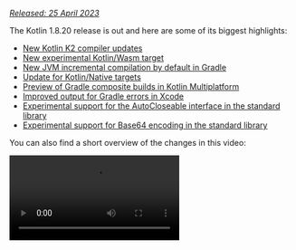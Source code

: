 [//]: # (title: What's new in Kotlin 1.8.20)

_[Released: 25 April 2023](releases.md#release-details)_

The Kotlin 1.8.20 release is out and here are some of its biggest highlights:

* [New Kotlin K2 compiler updates](#new-kotlin-k2-compiler-updates)
* [New experimental Kotlin/Wasm target](#new-kotlin-wasm-target)
* [New JVM incremental compilation by default in Gradle](#new-jvm-incremental-compilation-by-default-in-gradle)
* [Update for Kotlin/Native targets](#update-for-kotlin-native-targets)
* [Preview of Gradle composite builds in Kotlin Multiplatform](#preview-of-gradle-composite-builds-support-in-kotlin-multiplatform)
* [Improved output for Gradle errors in Xcode](#improved-output-for-gradle-errors-in-xcode)
* [Experimental support for the AutoCloseable interface in the standard library](#support-for-the-autocloseable-interface)
* [Experimental support for Base64 encoding in the standard library](#support-for-base64-encoding)

You can also find a short overview of the changes in this video:

<video src="https://www.youtube.com/v/R1JpkpPzyBU" title="What's new in Kotlin 1.8.20"/>

## IDE support

The Kotlin plugins that support 1.8.20 are available for:

| IDE            | Supported versions            |
|----------------|-------------------------------|
| IntelliJ IDEA  | 2022.2.x, 2022.3.x,  2023.1.x |
| Android Studio | Flamingo (222)                |

> To download Kotlin artifacts and dependencies properly, [configure Gradle settings](#configure-gradle-settings)
> to use the Maven Central repository.
>
{style="warning"}

## New Kotlin K2 compiler updates

The Kotlin team continues to stabilize the K2 compiler. As mentioned in
the [Kotlin 1.7.0 announcement](whatsnew17.md#new-kotlin-k2-compiler-for-the-jvm-in-alpha), it's still in **Alpha**.
This release introduces further improvements on the road to [K2 Beta](https://youtrack.jetbrains.com/issue/KT-52604).

Starting with this 1.8.20 release, the Kotlin K2 compiler:

* Has a preview version of the serialization plugin.
* Provides Alpha support for the [JS IR compiler](js-ir-compiler.md).
* Introduces the future release of
  the [new language version, Kotlin 2.0](https://blog.jetbrains.com/kotlin/2023/02/k2-kotlin-2-0/).

Learn more about the new compiler and its benefits in the following videos:

* [What Everyone Must Know About The NEW Kotlin K2 Compiler](https://www.youtube.com/watch?v=iTdJJq_LyoY)
* [The New Kotlin K2 Compiler: Expert Review](https://www.youtube.com/watch?v=db19VFLZqJM)

### How to enable the Kotlin K2 compiler

To enable and test the Kotlin K2 compiler, use the new language version with the following compiler option:

```bash
-language-version 2.0
```

You can specify it in your `build.gradle(.kts)` file:

```kotlin
kotlin {
   sourceSets.all {
       languageSettings {
           languageVersion = "2.0"
       }
   }
}
```

The previous `-Xuse-k2` compiler option has been deprecated.

> The Alpha version of the new K2 compiler only works with JVM and JS IR projects.
> It doesn't support Kotlin/Native or any of the multiplatform projects yet.
>
{style="warning"}

### Leave your feedback on the new K2 compiler

We would appreciate any feedback you may have!

* Provide your feedback directly to K2 developers on Kotlin
  Slack – [get an invite](https://surveys.jetbrains.com/s3/kotlin-slack-sign-up?_gl=1*ju6cbn*_ga*MTA3MTk5NDkzMC4xNjQ2MDY3MDU4*_ga_9J976DJZ68*MTY1ODMzNzA3OS4xMDAuMS4xNjU4MzQwODEwLjYw)
  and join the [#k2-early-adopters](https://kotlinlang.slack.com/archives/C03PK0PE257) channel.
* Report any problems you faced with the new K2 compiler
  on [our issue tracker](https://kotl.in/issue).
* [Enable the **Send usage statistics** option](https://www.jetbrains.com/help/idea/settings-usage-statistics.html) to
  allow JetBrains to collect anonymous data about K2 usage.

## Language

As Kotlin continues to evolve, we're introducing preview versions for new language features in 1.8.20:

* [A modern and performant replacement of the Enum class values function](#a-modern-and-performant-replacement-of-the-enum-class-values-function)
* [Data objects for symmetry with data classes](#preview-of-data-objects-for-symmetry-with-data-classes)
* [Lifting restrictions on secondary constructors with bodies in inline classes](#preview-of-lifting-restriction-on-secondary-constructors-with-bodies-in-inline-classes)

### A modern and performant replacement of the Enum class values function

> This feature is [Experimental](components-stability.md#stability-levels-explained).
> It may be dropped or changed at any time. Opt-in is required (see details below). Use it only for evaluation purposes.
> We would appreciate your feedback on it in [YouTrack](https://kotl.in/issue).
>
{style="warning"}

Enum classes have a synthetic `values()` function, which returns an array of defined enum constants. However, using an
array can lead to [hidden performance issues](https://github.com/Kotlin/KEEP/blob/master/proposals/enum-entries.md#examples-of-performance-issues)
in Kotlin and Java. In addition, most of the APIs use collections, which require eventual conversion. To fix these
problems, we've introduced the `entries` property for Enum classes, which should be used instead of the `values()`
function. When called, the `entries` property returns a pre-allocated immutable list of defined enum constants.

> The `values()` function is still supported, but we recommend that you use the `entries` property
> instead.
>
{style="tip"}

```kotlin
enum class Color(val colorName: String, val rgb: String) {
    RED("Red", "#FF0000"),
    ORANGE("Orange", "#FF7F00"),
    YELLOW("Yellow", "#FFFF00")
}

@OptIn(ExperimentalStdlibApi::class)
fun findByRgb(rgb: String): Color? = Color.entries.find { it.rgb == rgb }
```
{validate="false"}

#### How to enable the entries property

To try this feature out, opt in with `@OptIn(ExperimentalStdlibApi)` and enable the `-language-version 1.9` compiler
option. In a Gradle project, you can do so by adding the following to your `build.gradle(.kts)` file:

<tabs group="build-script">
<tab title="Kotlin" group-key="kotlin">

```kotlin
tasks
    .withType<org.jetbrains.kotlin.gradle.tasks.KotlinCompilationTask<*>>()
    .configureEach {
        compilerOptions
            .languageVersion
            .set(
                org.jetbrains.kotlin.gradle.dsl.KotlinVersion.KOTLIN_1_9
            )
    }
```

</tab>
<tab title="Groovy" group-key="groovy">

```groovy
tasks
    .withType(org.jetbrains.kotlin.gradle.tasks.KotlinCompilationTask.class)
    .configureEach {
        compilerOptions.languageVersion =
            org.jetbrains.kotlin.gradle.dsl.KotlinVersion.KOTLIN_1_9
    }
```

</tab>
</tabs>

> Starting with IntelliJ IDEA 2023.1, if you have opted in to this feature, the appropriate IDE
> inspection will notify you about converting from `values()` to `entries` and offer a quick-fix.
>
{style="tip"}

For more information on the proposal, see the [KEEP note](https://github.com/Kotlin/KEEP/blob/master/proposals/enum-entries.md).

### Preview of data objects for symmetry with data classes

Data objects allow you to declare objects with singleton semantics and a clean `toString()` representation. In this
snippet, you can see how adding the `data` keyword to an object declaration improves the readability of its `toString()`
output:

```kotlin
package org.example
object MyObject
data object MyDataObject

fun main() {
    println(MyObject) // org.example.MyObject@1f32e575
    println(MyDataObject) // MyDataObject
}
```

Especially for `sealed` hierarchies (like a `sealed class` or `sealed interface` hierarchy), `data objects` are an
excellent fit because they can be used conveniently alongside `data class` declarations. In this snippet,
declaring `EndOfFile` as a `data object` instead of a plain `object` means that it will get a pretty `toString` without
the need to override it manually. This maintains symmetry with the accompanying data class definitions.

```kotlin
sealed interface ReadResult
data class Number(val number: Int) : ReadResult
data class Text(val text: String) : ReadResult
data object EndOfFile : ReadResult

fun main() {
    println(Number(7)) // Number(number=7)
    println(EndOfFile) // EndOfFile
}
```

#### Semantics of data objects

Since their first preview version in [Kotlin 1.7.20](whatsnew1720.md#improved-string-representations-for-singletons-and-sealed-class-hierarchies-with-data-objects),
the semantics of data objects have been refined. The compiler now automatically generates a number of convenience
functions for them:

##### toString

The `toString()` function of a data object returns the simple name of the object:

```kotlin
data object MyDataObject {
    val x: Int = 3
}

fun main() {
    println(MyDataObject) // MyDataObject
}
```

##### equals and hashCode

The `equals()` function for a `data object` ensures that all objects that have the type of your `data object` are
considered equal. In most cases, you will only have a single instance of your data object at runtime (after all,
a `data object` declares a singleton). However, in the edge case where another object of the same type is generated at
runtime (for example, via platform reflection through `java.lang.reflect`, or by using a JVM serialization library that
uses this API under the hood), this ensures that the objects are treated as equal.

Make sure to only compare `data objects` structurally (using the `==` operator) and never by reference (the `===`
operator). This helps avoid pitfalls when more than one instance of a data object exists at runtime. The following
snippet illustrates this specific edge case:

```kotlin
import java.lang.reflect.Constructor

data object MySingleton

fun main() {
    val evilTwin = createInstanceViaReflection()

    println(MySingleton) // MySingleton
    println(evilTwin) // MySingleton

    // Even when a library forcefully creates a second instance of MySingleton, its `equals` method returns true:
    println(MySingleton == evilTwin) // true

    // Do not compare data objects via ===.
    println(MySingleton === evilTwin) // false
}

fun createInstanceViaReflection(): MySingleton {
    // Kotlin reflection does not permit the instantiation of data objects.
    // This creates a new MySingleton instance "by force" (i.e., Java platform reflection)
    // Don't do this yourself!
    return (MySingleton.javaClass.declaredConstructors[0].apply { isAccessible = true } as Constructor<MySingleton>).newInstance()
}
```

The behavior of the generated `hashCode()` function is consistent with that of the `equals()` function, so that all
runtime instances of a `data object` have the same hash code.

##### No copy and componentN functions for data objects

While `data object` and `data class` declarations are often used together and have some similarities, there are some
functions that are not generated for a `data object`:

Because a `data object` declaration is intended to be used as a singleton object, no `copy()` function is generated.
The singleton pattern restricts the instantiation of a class to a single instance, and allowing copies of the instance to be
created would violate that restriction.

Also, unlike a `data class`, a `data object` does not have any data properties. Since attempting to destructure such an
object would not make sense, no `componentN()` functions are generated.

We would appreciate your feedback on this feature in [YouTrack](https://youtrack.jetbrains.com/issue/KT-4107).

#### How to enable the data objects preview

To try this feature out, enable the `-language-version 1.9` compiler option. In a Gradle project, you can do so by
adding the following to your `build.gradle(.kts)` file:

<tabs group="build-script">
<tab title="Kotlin" group-key="kotlin">

```kotlin
tasks
    .withType<org.jetbrains.kotlin.gradle.tasks.KotlinCompilationTask<*>>()
    .configureEach {
        compilerOptions
            .languageVersion
            .set(
                org.jetbrains.kotlin.gradle.dsl.KotlinVersion.KOTLIN_1_9
            )
    }
```

</tab>
<tab title="Groovy" group-key="groovy">

```groovy
tasks
    .withType(org.jetbrains.kotlin.gradle.tasks.KotlinCompilationTask.class)
    .configureEach {
        compilerOptions.languageVersion =
            org.jetbrains.kotlin.gradle.dsl.KotlinVersion.KOTLIN_1_9
    }
```

</tab>
</tabs>

### Preview of lifting restriction on secondary constructors with bodies in inline classes

> This feature is [Experimental](components-stability.md#stability-levels-explained). It may be dropped or changed at any time.
> Opt-in is required (see details below). Use it only for evaluation purposes. We would appreciate your feedback on it in [YouTrack](https://kotl.in/issue).
>
{style="warning"}

Kotlin 1.8.20 lifts restrictions on the use of secondary constructors with bodies
in [inline classes](inline-classes.md).

Inline classes used to allow only a public primary constructor without `init` blocks or secondary constructors to have
clear initialization semantics. As a result, it was impossible to encapsulate underlying values or create an inline
class that would represent some constrained values.

These issues were fixed when Kotlin 1.4.30 lifted restrictions on `init` blocks. Now we're taking it a step further and
allowing secondary constructors with bodies in preview mode:

```kotlin
@JvmInline
value class Person(private val fullName: String) {
    // Allowed since Kotlin 1.4.30:
    init { 
        check(fullName.isNotBlank()) {
            "Full name shouldn't be empty"
        }
    }

    // Preview available since Kotlin 1.8.20:
    constructor(name: String, lastName: String) : this("$name $lastName") {
        check(lastName.isNotBlank()) {
            "Last name shouldn't be empty"
        }
    }
}
```

#### How to enable secondary constructors with bodies

To try this feature out, enable the `-language-version 1.9` compiler option. In a Gradle project, you can do so by
adding the following to your `build.gradle(.kts)`:

<tabs group="build-script">
<tab title="Kotlin" group-key="kotlin">

```kotlin
tasks
    .withType<org.jetbrains.kotlin.gradle.tasks.KotlinCompilationTask<*>>()
    .configureEach {
        compilerOptions
            .languageVersion
            .set(
                org.jetbrains.kotlin.gradle.dsl.KotlinVersion.KOTLIN_1_9
            )
    }
```

</tab>
<tab title="Groovy" group-key="groovy">

```groovy
tasks
    .withType(org.jetbrains.kotlin.gradle.tasks.KotlinCompilationTask.class)
    .configureEach {
        compilerOptions.languageVersion =
            org.jetbrains.kotlin.gradle.dsl.KotlinVersion.KOTLIN_1_9
    }
```

</tab>
</tabs>


We encourage you to try this feature out and submit all reports in [YouTrack](https://kotl.in/issue) to help us make it
the default in Kotlin 1.9.0.

Learn more about the development of Kotlin inline classes in [this KEEP](https://github.com/Kotlin/KEEP/blob/master/proposals/inline-classes.md).

## New Kotlin/Wasm target

Kotlin/Wasm (Kotlin WebAssembly) goes [Experimental](components-stability.md#stability-levels-explained) in this
release. The Kotlin team finds [WebAssembly](https://webassembly.org/) to be a promising technology and wants to find
better ways for you to use it and get all of the benefits of Kotlin.

WebAssembly binary format is independent of the platform because it runs using its own virtual machine. Almost all modern
browsers already support WebAssembly 1.0. To set up the environment to run WebAssembly, you only need to enable an
experimental garbage collection mode that Kotlin/Wasm targets. You can find detailed instructions
here: [How to enable Kotlin/Wasm](#how-to-enable-kotlin-wasm).

We want to highlight the following advantages of the new Kotlin/Wasm target:

* Faster compilation speed compared to the `wasm32` Kotlin/Native target, since Kotlin/Wasm doesn't have to use LLVM.
* Easier interoperability with JS and integration with browsers compared to the `wasm32` target, thanks to the [Wasm garbage collection](https://github.com/WebAssembly/gc).
* Potentially faster application startup compared to Kotlin/JS and JavaScript because Wasm has a compact and
  easy-to-parse bytecode.
* Improved application runtime performance compared to Kotlin/JS and JavaScript because Wasm is a statically typed language.

Starting with the 1.8.20 release, you can use Kotlin/Wasm in your experimental projects.
We provide the Kotlin standard library (`stdlib`) and test library (`kotlin.test`) for Kotlin/Wasm out of the box.
IDE support will be added in future releases.

[Learn more about Kotlin/Wasm in this YouTube video](https://www.youtube.com/watch?v=-pqz9sKXatw).

### How to enable Kotlin/Wasm

To enable and test Kotlin/Wasm, update your `build.gradle.kts` file:

```kotlin
plugins {
    kotlin("multiplatform") version "1.8.20"
}

kotlin {
    wasm {
        binaries.executable()
        browser {
        }
    }
    sourceSets {
        val commonMain by getting
        val commonTest by getting {
            dependencies {
                implementation(kotlin("test"))
            }
        }
        val wasmMain by getting
        val wasmTest by getting
    }
}
```

> Check out the [GitHub repository with Kotlin/Wasm examples](https://github.com/Kotlin/kotlin-wasm-examples).
>
{style="tip"}

To run a Kotlin/Wasm project, you need to update the settings of the target environment:

<tabs>
<tab title="Chrome">

* For version 109:

  Run the application with the `--js-flags=--experimental-wasm-gc` command line argument.

* For version 110 or later:

    1. Go to `chrome://flags/#enable-webassembly-garbage-collection` in your browser.
    2. Enable **WebAssembly Garbage Collection**.
    3. Relaunch your browser.

</tab>
<tab title="Firefox">

For version 109 or later:

1. Go to `about:config` in your browser.
2. Enable `javascript.options.wasm_function_references` and `javascript.options.wasm_gc` options.
3. Relaunch your browser.

</tab>
<tab title="Edge">

For version 109 or later:

Run the application with the `--js-flags=--experimental-wasm-gc` command line argument.

</tab>
</tabs>

### Leave your feedback on Kotlin/Wasm

We would appreciate any feedback you may have!

* Provide your feedback directly to developers in Kotlin Slack – [get an invite](https://surveys.jetbrains.com/s3/kotlin-slack-sign-up?_gl=1*ju6cbn*_ga*MTA3MTk5NDkzMC4xNjQ2MDY3MDU4*_ga_9J976DJZ68*MTY1ODMzNzA3OS4xMDAuMS4xNjU4MzQwODEwLjYw)
  and join the [#webassembly](https://kotlinlang.slack.com/archives/CDFP59223) channel.
* Report any problems you faced with Kotlin/Wasm on [this YouTrack issue](https://youtrack.jetbrains.com/issue/KT-56492).

## Kotlin/JVM

Kotlin 1.8.20 introduces a [preview of Java synthetic property references](#preview-of-java-synthetic-property-references)
and [support for the JVM IR backend in the kapt stub generating task by default](#support-for-the-jvm-ir-backend-in-kapt-stub-generating-task-by-default).

### Preview of Java synthetic property references

> This feature is [Experimental](components-stability.md#stability-levels-explained).
> It may be dropped or changed at any time. Use it only for evaluation purposes.
> We would appreciate your feedback on it in [YouTrack](https://kotl.in/issue).
>
{style="warning"}

Kotlin 1.8.20 introduces the ability to create references to Java synthetic properties, for example, for such Java code:

```java
public class Person {
    private String name;
    private int age;

    public Person(String name, int age) {
        this.name = name;
        this.age = age;
    }

    public String getName() {
        return name;
    }

    public int getAge() {
        return age;
    }
}
```

Kotlin has always allowed you to write `person.age`, where `age` is a synthetic property.
Now, you can also create references to `Person::age` and `person::age`. All the same works for `name`, as well.

```kotlin
val persons = listOf(Person("Jack", 11), Person("Sofie", 12), Person("Peter", 11))
    persons
        // Call a reference to Java synthetic property:
        .sortedBy(Person::age)
        // Call Java getter via the Kotlin property syntax:
        .forEach { person -> println(person.name) }
```
{validate="false"}

#### How to enable Java synthetic property references

To try this feature out, enable the `-language-version 1.9` compiler option.
In a Gradle project, you can do so by adding the following to your `build.gradle(.kts)`:

<tabs group="build-script">
<tab title="Kotlin" group-key="kotlin">

```kotlin
tasks
    .withType<org.jetbrains.kotlin.gradle.tasks.KotlinCompilationTask<*>>()
    .configureEach {
        compilerOptions
            .languageVersion
            .set(
                org.jetbrains.kotlin.gradle.dsl.KotlinVersion.KOTLIN_1_9
            )
    }
```

</tab>
<tab title="Groovy" group-key="groovy">

```groovy
tasks
    .withType(org.jetbrains.kotlin.gradle.tasks.KotlinCompilationTask.class)
    .configureEach {
        compilerOptions.languageVersion =
            org.jetbrains.kotlin.gradle.dsl.KotlinVersion.KOTLIN_1_9
    }
```

</tab>
</tabs>

### Support for the JVM IR backend in kapt stub generating task by default

In Kotlin 1.7.20, we introduced [support for the JVM IR backend in the kapt stub generating task](whatsnew1720.md#support-for-the-jvm-ir-backend-in-kapt-stub-generating-task). Starting with this release, this support works by default. You no longer need to specify `kapt.use.jvm.ir=true` in your `gradle.properties` to enable it.
We would appreciate your feedback on this feature in [YouTrack](https://youtrack.jetbrains.com/issue/KT-49682).

## Kotlin/Native

Kotlin 1.8.20 includes changes to supported Kotlin/Native targets, interoperability with Objective-C, and improvements to the CocoaPods Gradle plugin, among other updates:

* [Update for Kotlin/Native targets](#update-for-kotlin-native-targets)
* [Deprecation of the legacy memory manager](#deprecation-of-the-legacy-memory-manager)
* [Support for Objective-C headers with @import directives](#support-for-objective-c-headers-with-import-directives)
* [Support for link-only mode in the Cocoapods Gradle plugin](#support-for-the-link-only-mode-in-cocoapods-gradle-plugin)
* [Import Objective-C extensions as class members in UIKit](#import-objective-c-extensions-as-class-members-in-uikit)
* [Reimplementation of compiler cache management in the compiler](#reimplementation-of-compiler-cache-management-in-the-compiler)
* [Deprecation of `useLibraries()` in Cocoapods Gradle plugin](#deprecation-of-uselibraries-in-cocoapods-gradle-plugin)
  
### Update for Kotlin/Native targets
  
The Kotlin team decided to revisit the list of targets supported by Kotlin/Native, split them into tiers,
and deprecate some of them starting with Kotlin 1.8.20. See the [Kotlin/Native target support](native-target-support.md)
section for the full list of supported and deprecated targets.

The following targets have been deprecated with Kotlin 1.8.20 and will be removed in 1.9.20:

* `iosArm32`
* `watchosX86`
* `wasm32`
* `mingwX86`
* `linuxArm32Hfp`
* `linuxMips32`
* `linuxMipsel32`

As for the remaining targets, there are now three tiers of support depending on how well a target is supported and
tested in the Kotlin/Native compiler. A target can be moved to a different tier. For example, we'll do our best to
provide full support for `iosArm64` in the future, as it is important
for [Kotlin Multiplatform](https://www.jetbrains.com/help/kotlin-multiplatform-dev/get-started.html).

If you're a library author, these target tiers can help you decide which targets to test on CI tools and which ones to
skip. The Kotlin team will use the same approach when developing official Kotlin libraries,
like [kotlinx.coroutines](coroutines-guide.md).

Check out our [blog post](https://blog.jetbrains.com/kotlin/2023/02/update-regarding-kotlin-native-targets/) to learn
more about the reasons for these changes.

### Deprecation of the legacy memory manager

Starting with 1.8.20, the legacy memory manager is deprecated and will be removed in 1.9.20.
The [new memory manager](native-memory-manager.md) was enabled by default in 1.7.20 and has been receiving further
stability updates and performance improvements.

If you're still using the legacy memory manager, remove the `kotlin.native.binary.memoryModel=strict` option from
your `gradle.properties` and follow our [Migration guide](native-migration-guide.md) to make the necessary changes.

The new memory manager doesn't support the `wasm32` target. This target is also
deprecated [starting with this release](#update-for-kotlin-native-targets) and will be removed in 1.9.20.

### Support for Objective-C headers with @import directives

> This feature is [Experimental](components-stability.md#stability-levels-explained).
> It may be dropped or changed at any time. Opt-in is required (see details below). Use it only for evaluation purposes.
> We would appreciate your feedback on it in [YouTrack](https://kotl.in/issue).
>
{style="warning"}

Kotlin/Native can now import Objective-C headers with `@import` directives. This feature is useful for consuming Swift
libraries that have auto-generated Objective-C headers or classes of CocoaPods dependencies written in Swift.

Previously, the cinterop tool failed to analyze headers that depended on Objective-C modules via the `@import`
directive. The reason was that it lacked support for the `-fmodules` option.

Starting with Kotlin 1.8.20, you can use Objective-C headers with `@import`. To do so, pass the `-fmodules` option to
the compiler in the definition file as `compilerOpts`. If you use [CocoaPods integration](https://www.jetbrains.com/help/kotlin-multiplatform-dev/multiplatform-cocoapods-overview.html), specify
the cinterop option in the configuration block of the `pod()` function like this:

```kotlin
kotlin {
    ios()

    cocoapods {
        summary = "CocoaPods test library"
        homepage = "https://github.com/JetBrains/kotlin"

        ios.deploymentTarget = "13.5"

        pod("PodName") {
            extraOpts = listOf("-compiler-option", "-fmodules")
        }
    }
}
```

This was a [highly awaited feature](https://youtrack.jetbrains.com/issue/KT-39120), and we welcome your feedback about it in [YouTrack](https://kotl.in/issue) to help us make it the default in future releases.

### Support for the link-only mode in Cocoapods Gradle plugin

With Kotlin 1.8.20, you can use Pod dependencies with dynamic frameworks only for linking,
without generating cinterop bindings. This may come in handy when cinterop bindings are already generated.

Consider a project with 2 modules, a library and an app. The library depends on a Pod but doesn't produce a framework,
only a `.klib`. The app depends on the library and produces a dynamic framework.
In this case, you need to link this framework with the Pods that the library depends on,
but you don't need cinterop bindings because they are already generated for the library.

To enable the feature, use the `linkOnly` option or a builder property when adding a dependency on a Pod:

```kotlin
cocoapods {
    summary = "CocoaPods test library"
    homepage = "https://github.com/JetBrains/kotlin"

    pod("Alamofire", linkOnly = true) {
        version = "5.7.0"
    }
}
```

> If you use this option with static frameworks, it will remove the Pod dependency entirely because Pods are not used
> for static framework linking.
>
{style="note"}

### Import Objective-C extensions as class members in UIKit

Since Xcode 14.1, some methods from Objective-C classes have been moved to category members. That led to the generation
of a different Kotlin API, and these methods were imported as Kotlin extensions instead of methods.

You may have experienced issues resulting from this when overriding methods using UIKit. For example, it became
impossible to override `drawRect()` or `layoutSubviews()` methods when subclassing a UIVIew in Kotlin.

Since 1.8.20, category members that are declared in the same headers as NSView and UIView classes are imported as
members of these classes. This means that the methods subclassing from NSView and UIView can be easily overridden, like
any other method.

If everything goes well, we're planning to enable this behavior by default for all of the Objective-C classes.

### Reimplementation of compiler cache management in the compiler

To speed up the evolution of compiler caches, we've moved compiler cache management from the Kotlin Gradle plugin to the
Kotlin/Native compiler. This unblocks work on several important improvements, including those to do with compilation
times and compiler cache flexibility.

If you encounter some problem and need to return to the old behavior, use the `kotlin.native.cacheOrchestration=gradle`
Gradle property.

We would appreciate your feedback on this [in YouTrack](https://kotl.in/issue).

### Deprecation of useLibraries() in Cocoapods Gradle plugin

Kotlin 1.8.20 starts the deprecation cycle of the `useLibraries()` function used in
the [CocoaPods integration](https://www.jetbrains.com/help/kotlin-multiplatform-dev/multiplatform-cocoapods-overview.html) for static libraries.

We introduced the `useLibraries()` function to allow dependencies on Pods containing static libraries. With time, this
case has become very rare. Most of the Pods are distributed by sources, and Objective-C frameworks or XCFrameworks are a
common choice for binary distribution.

Since this function is unpopular and it creates issues that complicate the development of the Kotlin CocoaPods Gradle
plugin, we've decided to deprecate it.

For more information on frameworks and XCFrameworks, see [Build final native binaries](https://www.jetbrains.com/help/kotlin-multiplatform-dev/multiplatform-build-native-binaries.html).

## Kotlin Multiplatform

Kotlin 1.8.20 strives to improve the developer experience with the following updates to Kotlin Multiplatform:

* [New approach for setting up source set hierarchy](#new-approach-to-source-set-hierarchy)
* [Preview of Gradle composite builds support in Kotlin Multiplatform](#preview-of-gradle-composite-builds-support-in-kotlin-multiplatform)
* [Improved output for Gradle errors in Xcode](#improved-output-for-gradle-errors-in-xcode)

### New approach to source set hierarchy

> The new approach to source set hierarchy is [Experimental](components-stability.md#stability-levels-explained).
> It may be changed in future Kotlin releases without prior notice. Opt-in is required (see the details below).
> We would appreciate your feedback in [YouTrack](https://kotl.in/issue).
>
{style="warning"}

Kotlin 1.8.20 offers a new way of setting up source set hierarchy in your multiplatform projects − the default target
hierarchy. The new approach is intended to replace target shortcuts like `ios`, which have their [design flaws](#why-replace-shortcuts).

The idea behind the default target hierarchy is simple: You explicitly declare all the targets to which your project
compiles, and the Kotlin Gradle plugin automatically creates shared source sets based on the specified targets.

#### Set up your project

Consider this example of a simple multiplatform mobile app:

```kotlin
@OptIn(ExperimentalKotlinGradlePluginApi::class)
kotlin {
    // Enable the default target hierarchy:
    targetHierarchy.default()

    android()
    iosArm64()
    iosSimulatorArm64()
}
```

You can think of the default target hierarchy as a template for all possible targets and their shared source sets. When
you declare the final targets `android`, `iosArm64`, and `iosSimulatorArm64` in your code, the Kotlin Gradle plugin
finds suitable shared source sets from the template and creates them for you. The resulting hierarchy looks like this:

![An example of using the default target hierarchy](default-hierarchy-example.svg){thumbnail="true" width="350" thumbnail-same-file="true"}

Green source sets are actually created and present in the project, while gray ones from the default template are
ignored. As you can see, the Kotlin Gradle plugin hasn't created the `watchos` source set, for example, because there
are no watchOS targets in the project.

If you add a watchOS target, such as `watchosArm64`, the `watchos` source set is created, and the code from
the `apple`, `native`, and `common` source sets is compiled to `watchosArm64`, as well.

You can find the complete scheme for the default target hierarchy in the [documentation](https://www.jetbrains.com/help/kotlin-multiplatform-dev/multiplatform-hierarchy.html#default-hierarchy-template).

> In this example, the `apple` and `native` source sets compile only to the `iosArm64` and `iosSimulatorArm64` targets.
> Therefore, despite their names, they have access to the full iOS API.
> This might be counter-intuitive for source sets like `native`, as you may expect that only APIs available on all
> native targets are accessible in this source set. This behavior may change in the future.
>
{style="note"}

#### Why replace shortcuts {initial-collapse-state="collapsed" collapsible="true"}

Creating source sets hierarchies can be verbose, error-prone, and unfriendly for beginners. Our previous solution was to
introduce shortcuts like `ios` that create a part of the hierarchy for you. However, working with shortcuts proved they
have a big design flaw: they're difficult to change.

Take the `ios` shortcut, for example. It creates only the `iosArm64` and `iosX64` targets, which can be confusing and
may lead to issues when working on an M1-based host that requires the `iosSimulatorArm64` target as well. However,
adding the `iosSimulatorArm64` target can be a very disruptive change for user projects:

* All dependencies used in the `iosMain` source set have to support the `iosSimulatorArm64` target; otherwise, the
  dependency resolution fails.
* Some native APIs used in `iosMain` may disappear when adding a new target (though this is unlikely in the case
  of `iosSimulatorArm64`).
* In some cases, such as when writing a small pet project on your Intel-based MacBook, you might not even need this
  change.

It became clear that shortcuts didn't solve the problem of configuring hierarchies, which is why we stopped adding new
shortcuts at some point.

The default target hierarchy may look similar to shortcuts at first glance, but they have a crucial distinction: **users
have to explicitly specify the set of targets**. This set defines how your project is compiled and published and how it
participates in dependency resolution. Since this set is fixed, changes to the default configuration from the Kotlin
Gradle plugin should cause significantly less distress in the ecosystem, and it will be much easier to provide
tooling-assisted migration.

#### How to enable the default hierarchy

This new feature is [Experimental](components-stability.md#stability-levels-explained). For Kotlin Gradle build scripts,
you need to opt in with `@OptIn(ExperimentalKotlinGradlePluginApi::class)`.

For more information, see [Hierarchical project structure](https://www.jetbrains.com/help/kotlin-multiplatform-dev/multiplatform-hierarchy.html#default-hierarchy-template).

#### Leave feedback

This is a significant change to multiplatform projects. We would appreciate your [feedback](https://kotl.in/issue) to
help make it even better.

### Preview of Gradle composite builds support in Kotlin Multiplatform

> This feature has been supported in Gradle builds since Kotlin Gradle Plugin 1.8.20. For IDE support, use IntelliJ IDEA
> 2023.1 Beta 2 (231.8109.2) or later and the Kotlin Gradle plugin 1.8.20 with any Kotlin IDE plugin.
>
{style="note"}

Starting with 1.8.20, Kotlin Multiplatform supports [Gradle composite builds](https://docs.gradle.org/current/userguide/composite_builds.html).
Composite builds allow you to include builds of separate projects or parts of the same project into a single build.

Due to some technical challenges, using Gradle composite builds with Kotlin Multiplatform was only partially supported.
Kotlin 1.8.20 contains a preview of the improved support that should work with a larger variety of projects.
To try it out, add the following option to your `gradle.properties`:

```none
kotlin.mpp.import.enableKgpDependencyResolution=true
```

This option enables a preview of the new import mode. Besides the support for composite builds, it provides a smoother
import experience in multiplatform projects, as we've included major bug fixes and improvements to make the import more
stable.

#### Known issues

It's still a preview version that needs further stabilization, and you might encounter some issues with import along the
way. Here are some known issues we're planning to fix before the final release of Kotlin 1.8.20:

* There's no Kotlin 1.8.20 plugin available for IntelliJ IDEA 2023.1 EAP yet. Despite that, you can still set the Kotlin
  Gradle plugin version to 1.8.20 and try out composite builds in this IDE.
* If your projects include builds with a specified `rootProject.name`, composite builds may fail to resolve the Kotlin metadata.
  For the workaround and details, see this [Youtrack issue](https://youtrack.jetbrains.com/issue/KT-56536).

We encourage you to try it out and submit all reports on [YouTrack](https://kotl.in/issue) to help us make it the
default in Kotlin 1.9.0.

### Improved output for Gradle errors in Xcode

If you had issues building your multiplatform projects in Xcode, you might have encountered a "Command
PhaseScriptExecution failed with a nonzero exit code" error.
This message signals that the Gradle invocation has failed, but it's not very helpful when trying to detect the problem.

Starting with Kotlin 1.8.20, Xcode can parse the output from the Kotlin/Native compiler. Furthermore, in case the
Gradle build fails, you'll see an additional error message from the root cause exception in Xcode. In most cases,
it'll help to identify the root problem.

![Improved output for Gradle errors in Xcode](xcode-gradle-output.png){width=700}

The new behavior is enabled by default for the standard Gradle tasks for Xcode integration,
like `embedAndSignAppleFrameworkForXcode` that can connect the iOS framework from your multiplatform project to the iOS
application in Xcode. It can also be enabled (or disabled) with the `kotlin.native.useXcodeMessageStyle` Gradle property.

## Kotlin/JavaScript

Kotlin 1.8.20 changes the ways TypeScript definitions can be generated. It also includes a change designed to improve
your debugging experience:

* [Removal of Dukat integration from the Gradle plugin](#removal-of-dukat-integration-from-gradle-plugin)
* [Kotlin variable and function names in source maps](#kotlin-variable-and-function-names-in-source-maps)
* [Opt in for generation of TypeScript definition files](#opt-in-for-generation-of-typescript-definition-files)

### Removal of Dukat integration from Gradle plugin

In Kotlin 1.8.20, we've removed our [Experimental](components-stability.md#stability-levels-explained) Dukat
integration from the Kotlin/JavaScript Gradle plugin. The Dukat integration supported the automatic conversion of
TypeScript declaration files (`.d.ts`) into Kotlin external declarations.

You can still convert TypeScript declaration files (`.d.ts`) into Kotlin external declarations by using
our [Dukat tool](https://github.com/Kotlin/dukat) instead.

> The Dukat tool is [Experimental](components-stability.md#stability-levels-explained).
> It may be dropped or changed at any time.
>
{style="warning"}

### Kotlin variable and function names in source maps

To help with debugging, we've introduced the ability to add the names that you declared in Kotlin code for variables and
functions into your source maps. Prior to 1.8.20, these weren't available in source maps, so in the debugger, you always
saw the variable and function names of the generated JavaScript.

You can configure what is added by using `sourceMapNamesPolicy` in your Gradle file `build.gradle.kts`, or
the `-source-map-names-policy` compiler option. The table below lists the possible settings:

| Setting                 | Description                                                   | Example output                    |
|-------------------------|---------------------------------------------------------------|-----------------------------------|
| `simple-names`          | Variable names and simple function names are added. (Default) | `main`                            |
| `fully-qualified-names` | Variable names and fully qualified function names are added.  | `com.example.kjs.playground.main` |
| `no`                    | No variable or function names are added.                      | N/A                               |

See below for an example configuration in a `build.gradle.kts` file:

```kotlin
tasks.withType<org.jetbrains.kotlin.gradle.tasks.Kotlin2JsCompile>().configureEach {
    compilercompileOptions.sourceMapNamesPolicy.set(org.jetbrains.kotlin.gradle.dsl.JsSourceMapNamesPolicy.SOURCE_MAP_NAMES_POLICY_FQ_NAMES) // or SOURCE_MAP_NAMES_POLICY_NO, or SOURCE_MAP_NAMES_POLICY_SIMPLE_NAMES
}
```
{validate="false"}

Debugging tools like those provided in Chromium-based browsers can pick up the original Kotlin names from your source
map to improve the readability of your stack trace. Happy debugging!

> The addition of variable and function names in source maps is [Experimental](components-stability.md#stability-levels-explained).
> It may be dropped or changed at any time.
>
{style="warning"}

### Opt in for generation of TypeScript definition files

Previously, if you had a project that produced executable files (`binaries.executable()`), the Kotlin/JS IR compiler
collected any top-level declarations marked with `@JsExport` and automatically generated TypeScript definitions in
a `.d.ts` file.

As this isn't useful for every project, we've changed the behavior in Kotlin 1.8.20. If you want to generate TypeScript
definitions, you have to explicitly configure this in your Gradle build file. Add `generateTypeScriptDefinitions()` to
your `build.gradle.kts.file` in the [`js` section](js-project-setup.md#execution-environments). For example:

```kotlin
kotlin {
    js {
        binaries.executable()
        browser {
        }
        generateTypeScriptDefinitions()
    }
}
```
{validate="false"}

> The generation of TypeScript definitions (`d.ts`)
> is [Experimental](components-stability.md#stability-levels-explained). It may be dropped or changed at any time.
>
{style="warning"}

## Gradle

Kotlin 1.8.20 is fully compatible with Gradle 6.8 through 7.6 except for some [special cases in the Multiplatform plugin](https://youtrack.jetbrains.com/issue/KT-55751).
You can also use Gradle versions up to the latest Gradle release, but if you do,
keep in mind that you might encounter deprecation warnings or some new Gradle features might not work.

This version brings the following changes:

* [New alignment of Gradle plugins' versions](#new-gradle-plugins-versions-alignment)
* [New JVM incremental compilation by default in Gradle](#new-jvm-incremental-compilation-by-default-in-gradle)
* [Precise backup of compilation tasks' outputs](#precise-backup-of-compilation-tasks-outputs)
* [Lazy Kotlin/JVM task creation for all Gradle versions](#lazy-kotlin-jvm-tasks-creation-for-all-gradle-versions)
* [Non-default location of compile tasks' destinationDirectory](#non-default-location-of-compile-tasks-destinationdirectory)
* [Ability to opt-out from reporting compiler arguments to an HTTP statistics service](#ability-to-opt-out-from-reporting-compiler-arguments-to-an-http-statistics-service)

### New Gradle plugins versions alignment

Gradle provides a way to ensure dependencies that must work together are always [aligned in their versions](https://docs.gradle.org/current/userguide/dependency_version_alignment.html#aligning_versions_natively_with_gradle).
Kotlin 1.8.20 adopted this approach, too. It works by default so that you don't need to change or update your
configuration to enable it. In addition, you no longer need to resort to [this workaround for resolving Kotlin Gradle plugins' transitive dependencies](whatsnew18.md#resolution-of-kotlin-gradle-plugins-transitive-dependencies).

We would appreciate your feedback on this feature in [YouTrack](https://youtrack.jetbrains.com/issue/KT-54691).

### New JVM incremental compilation by default in Gradle

The new approach to incremental compilation, which [has been available since Kotlin 1.7.0](whatsnew17.md#a-new-approach-to-incremental-compilation),
now works by default. You no longer need to specify `kotlin.incremental.useClasspathSnapshot=true` in your `gradle.properties` to
enable it.

We would appreciate your feedback on this. You can [file an issue](https://kotl.in/issue) in YouTrack.

### Precise backup of compilation tasks' outputs

> Precise backup of compilation tasks' outputs is [Experimental](components-stability.md#stability-levels-explained).
> To use it, add `kotlin.compiler.preciseCompilationResultsBackup=true` to `gradle.properties`.
> We would appreciate your feedback on it in [YouTrack](https://kotl.in/issue/experimental-ic-optimizations).
>
{style="warning"}

Starting with Kotlin 1.8.20, you can enable precise backup, whereby only those classes that Kotlin recompiles in
the [incremental compilation](gradle-compilation-and-caches.md#incremental-compilation) will be backed up.
Both full and precise backups help to run builds incrementally again after compilation errors. Precise backup also saves
build time compared to full backup. Full backup may take **noticeable** build time in large projects or if many tasks are
making backups, especially if a project is located on a slow HDD.

This optimization is Experimental. You can enable it by adding the `kotlin.compiler.preciseCompilationResultsBackup`
Gradle property to the `gradle.properties` file:

```none
kotlin.compiler.preciseCompilationResultsBackup=true
```

#### Example of precise backup usage in JetBrains {initial-collapse-state="collapsed" collapsible="true"}

In the following charts, you can see examples of using precise backup compared to full backup:

![Comparison of full and precise backups](comparison-of-full-and-precise-backups.png){width=700}

The first and second charts show how precise backup in the Kotlin project affects building the Kotlin Gradle plugin:

1. After making a small [ABI](https://en.wikipedia.org/wiki/Application_binary_interface) change – adding a new public
   method – to a module that lots of modules depend on.
2. After making a small non-ABI change – adding a private function – to a module that no other modules depend on.

The third chart shows how precise backup in the [Space](https://www.jetbrains.com/space/) project affects building a web
frontend after a small non-ABI change – adding a private function – to a Kotlin/JS module that lots of modules depend
on.

These measurements were performed on a computer with the Apple M1 Max CPU; different computers will yield slightly
different results. The factors affecting performance include but are not limited to:

* How warm the [Kotlin daemon](gradle-compilation-and-caches.md#the-kotlin-daemon-and-how-to-use-it-with-gradle) and
  the [Gradle daemon](https://docs.gradle.org/current/userguide/gradle_daemon.html) are.
* How fast or slow the disk is.
* The CPU model and how busy it is.
* Which modules are affected by the changes and how big these modules are.
* Whether the changes are ABI or non-ABI.

#### Evaluating optimizations with build reports {initial-collapse-state="collapsed" collapsible="true"}

To estimate the impact of the optimization on your computer for your project and your scenarios,
you can use [Kotlin build reports](gradle-compilation-and-caches.md#build-reports).
Enable reports in the text file format by adding the following property to your `gradle.properties` file:

```none
kotlin.build.report.output=file
```

Here is an example of a relevant part of the report before enabling precise backup:

```none
Task ':kotlin-gradle-plugin:compileCommonKotlin' finished in 0.59 s
<...>
Time metrics:
 Total Gradle task time: 0.59 s
 Task action before worker execution: 0.24 s
  Backup output: 0.22 s // Pay attention to this number 
<...>
```

And here is an example of a relevant part of the report after enabling precise backup:

```none
Task ':kotlin-gradle-plugin:compileCommonKotlin' finished in 0.46 s
<...>
Time metrics:
 Total Gradle task time: 0.46 s
 Task action before worker execution: 0.07 s
  Backup output: 0.05 s // The time has reduced
 Run compilation in Gradle worker: 0.32 s
  Clear jar cache: 0.00 s
  Precise backup output: 0.00 s // Related to precise backup
  Cleaning up the backup stash: 0.00 s // Related to precise backup
<...>
```

### Lazy Kotlin/JVM tasks creation for all Gradle versions

For projects with the `org.jetbrains.kotlin.gradle.jvm` plugin on Gradle 7.3+, the Kotlin Gradle plugin no longer
creates and configures the task `compileKotlin` eagerly. On lower Gradle versions, it simply registers all the tasks and
doesn't configure them on a dry run. The same behavior is now in place when using Gradle 7.3+.

### Non-default location of compile tasks' destinationDirectory

Update your build script with some additional code if you do one of the following:

* Override the Kotlin/JVM `KotlinJvmCompile`/`KotlinCompile` task's `destinationDirectory` location.
* Use a deprecated Kotlin/JS/Non-IR [variant](gradle-plugin-variants.md) and override the `Kotlin2JsCompile`
  task's `destinationDirectory`.

You need to explicitly add `sourceSets.main.kotlin.classesDirectories` to `sourceSets.main.outputs` in your JAR file:

```groovy
tasks.jar(type: Jar) {
    from sourceSets.main.outputs
    from sourceSets.main.kotlin.classesDirectories
}
```

### Ability to opt-out from reporting compiler arguments to an HTTP statistics service

You can now control whether the Kotlin Gradle plugin should include compiler arguments in HTTP [build reports](gradle-compilation-and-caches.md#build-reports).
Sometimes, you might not need the plugin to report these arguments.  If a project contains many modules,
its compiler arguments in the report can be very heavy and not that helpful. There is now a way to disable it and thus save memory.
In your `gradle.properties` or `local.properties`, use the `kotlin.build.report.include_compiler_arguments=(true|false)` property.

We would appreciate your feedback on this feature on [YouTrack](https://youtrack.jetbrains.com/issue/KT-55323/).

## Standard library

Kotlin 1.8.20 adds a variety of new features, including some that are particularly useful for Kotlin/Native development:

* [Support for the AutoCloseable interface](#support-for-the-autocloseable-interface)
* [Support for Base64 encoding and decoding](#support-for-base64-encoding)
* [Support for @Volatile in Kotlin/Native](#support-for-volatile-in-kotlin-native)
* [Bug fix for stack overflow when using regex in Kotlin/Native](#bug-fix-for-stack-overflow-when-using-regex-in-kotlin-native)

### Support for the AutoCloseable interface

> The new `AutoCloseable` interface is [Experimental](components-stability.md#stability-levels-explained), and to use it
> you need to opt in with `@OptIn(ExperimentalStdlibApi::class)` or the compiler argument `-opt-in=kotlin.ExperimentalStdlibApi`.
>

{style="warning"}

The `AutoCloseable` interface has been added to the common standard library so that you can use one common interface for
all libraries to close resources. In Kotlin/JVM, the `AutoCloseable` interface is an alias
for [`java.lang.AutoClosable`](https://docs.oracle.com/javase/8/docs/api/java/lang/AutoCloseable.html).

In addition, the extension function `use()` is now included, which executes a given block function on the selected
resource and then closes it down correctly, whether an exception is thrown or not.

There is no public class in the common standard library that implements the `AutoCloseable` interface. In the example
below, we define the `XMLWriter` interface and assume that there is a resource that implements it. For example, this
resource could be a class that opens a file, writes XML content, and then closes it.

```kotlin
interface XMLWriter : AutoCloseable {
    fun document(encoding: String, version: String, content: XMLWriter.() -> Unit)
    fun element(name: String, content: XMLWriter.() -> Unit)
    fun attribute(name: String, value: String)
    fun text(value: String)
}

fun writeBooksTo(writer: XMLWriter) {
    writer.use { xml ->
        xml.document(encoding = "UTF-8", version = "1.0") {
            element("bookstore") {
                element("book") {
                    attribute("category", "fiction")
                    element("title") { text("Harry Potter and the Prisoner of Azkaban") }
                    element("author") { text("J. K. Rowling") }
                    element("year") { text("1999") }
                    element("price") { text("29.99") }
                }
                element("book") {
                    attribute("category", "programming")
                    element("title") { text("Kotlin in Action") }
                    element("author") { text("Dmitry Jemerov") }
                    element("author") { text("Svetlana Isakova") }
                    element("year") { text("2017") }
                    element("price") { text("25.19") }
                }
            }
        }
    }
}
```
{validate="false"}

### Support for Base64 encoding

> The new encoding and decoding functionality is [Experimental](components-stability.md#stability-levels-explained),
> and to use it, you need to opt in with `@OptIn(ExperimentalEncodingApi::class)` or the
> compiler argument `-opt-in=kotlin.io.encoding.ExperimentalEncodingApi`.
>
{style="warning"}

We've added support for Base64 encoding and decoding. We provide 3 class instances, each using different encoding
schemes and displaying different behaviors. Use the `Base64.Default` instance for the standard [Base64 encoding scheme](https://www.rfc-editor.org/rfc/rfc4648#section-4).

Use the `Base64.UrlSafe` instance for the ["URL and Filename safe"](https://www.rfc-editor.org/rfc/rfc4648#section-5)
encoding scheme.

Use the `Base64.Mime` instance for the [MIME](https://www.rfc-editor.org/rfc/rfc2045#section-6.8) encoding scheme. When
you use the `Base64.Mime` instance, all encoding functions insert a line separator every 76 characters. In the case of
decoding, any illegal characters are skipped and don't throw an exception.

> The `Base64.Default` instance is the companion object of the `Base64` class. As a result, you can call its functions
> via `Base64.encode()` and  `Base64.decode()` instead of `Base64.Default.encode()` and `Base64.Default.decode()`.
>
{style="tip"}

```kotlin
val foBytes = "fo".map { it.code.toByte() }.toByteArray()
Base64.Default.encode(foBytes) // "Zm8="
// Alternatively:
// Base64.encode(foBytes)

val foobarBytes = "foobar".map { it.code.toByte() }.toByteArray()
Base64.UrlSafe.encode(foobarBytes) // "Zm9vYmFy"

Base64.Default.decode("Zm8=") // foBytes
// Alternatively:
// Base64.decode("Zm8=")

Base64.UrlSafe.decode("Zm9vYmFy") // foobarBytes
```
{validate="false"}

You can use additional functions to encode or decode bytes into an existing buffer, as well as to append the encoding
result to a provided `Appendable` type object.

In Kotlin/JVM, we've also added the extension functions `encodingWith()` and `decodingWith()` to enable you to perform
Base64 encoding and decoding with input and output streams.

### Support for @Volatile in Kotlin/Native

> `@Volatile` in Kotlin/Native is [Experimental](components-stability.md#stability-levels-explained).
> It may be dropped or changed at any time. Opt-in is required (see details below).
> Use it only for evaluation purposes. We would appreciate your feedback on it in [YouTrack](https://kotl.in/issue).
>
{style="warning"}

If you annotate a `var` property with `@Volatile`, then the backing field is marked so that any reads or writes to this
field are atomic, and writes are always made visible to other threads.

Prior to 1.8.20, the [`kotlin.jvm.Volatile` annotation](https://kotlinlang.org/api/latest/jvm/stdlib/kotlin.jvm/-volatile/)
was available in the common standard library. However, this annotation is only effective in the JVM.
If you use it in Kotlin/Native, it is ignored, which can lead to errors.

In 1.8.20, we've introduced a common annotation, `kotlin.concurrent.Volatile`, that you can use in both the JVM and
Kotlin/Native.

#### How to enable

To try this feature out, opt in with `@OptIn(ExperimentalStdlibApi)` and enable the `-language-version 1.9` compiler
option. In a Gradle project, you can do so by adding the following to your `build.gradle(.kts)` file:

<tabs group="build-script">
<tab title="Kotlin" group-key="kotlin">

```kotlin
tasks
    .withType<org.jetbrains.kotlin.gradle.tasks.KotlinCompilationTask<*>>()
    .configureEach {
        compilerOptions
            .languageVersion
            .set(
                org.jetbrains.kotlin.gradle.dsl.KotlinVersion.KOTLIN_1_9
            )
    }
```

</tab>
<tab title="Groovy" group-key="groovy">

```groovy
tasks
    .withType(org.jetbrains.kotlin.gradle.tasks.KotlinCompilationTask.class)
    .configureEach {
        compilerOptions.languageVersion =
            org.jetbrains.kotlin.gradle.dsl.KotlinVersion.KOTLIN_1_9
    }
```

</tab>
</tabs>

### Bug fix for stack overflow when using regex in Kotlin/Native

In previous versions of Kotlin, a crash could occur if your regex input contained a large number of characters,
even when the regex pattern was very simple. In 1.8.20, this issue has been resolved.
For more information, see [KT-46211](https://youtrack.jetbrains.com/issue/KT-46211).

## Serialization updates

Kotlin 1.8.20 comes with [Alpha support for the Kotlin K2 compiler](#prototype-serialization-compiler-plugin-for-kotlin-k2-compiler)
and [prohibits serializer customization via companion object](#prohibit-implicit-serializer-customization-via-companion-object).

### Prototype serialization compiler plugin for Kotlin K2 compiler

> Support for the serialization compiler plugin for K2 is in
> [Alpha](components-stability.md#stability-levels-explained). To use it,
> [enable the Kotlin K2 compiler](#how-to-enable-the-kotlin-k2-compiler).
>
{style="warning"}

Starting with 1.8.20, the serialization compiler plugin works with the Kotlin K2 compiler.
Give it a try and [share your feedback with us](#leave-your-feedback-on-the-new-k2-compiler)!

### Prohibit implicit serializer customization via companion object

Currently, it is possible to declare a class as serializable with the `@Serializable` annotation and, at the same time,
declare a custom serializer with the `@Serializer` annotation on its companion object.

For example:

```kotlin
import kotlinx.serialization.*

@Serializable
class Foo(val a: Int) {
    @Serializer(Foo::class)
    companion object {
        // Custom implementation of KSerializer<Foo>
    }
}
```

In this case, it's not clear from the `@Serializable` annotation which serializer is used. In actual fact, class `Foo`
has a custom serializer.

To prevent this kind of confusion, in Kotlin 1.8.20 we've introduced a compiler warning for when this scenario is
detected. The warning includes a possible migration path to resolve this issue.

If you use such constructs in your code, we recommend updating them to the below:

```kotlin
import kotlinx.serialization.*

@Serializable(Foo.Companion::class)
class Foo(val a: Int) {
    // Doesn't matter if you use @Serializer(Foo::class) or not
    companion object: KSerializer<Foo> {
        // Custom implementation of KSerializer<Foo>
    }
}
```

With this approach, it is clear that the `Foo` class uses the custom serializer declared in the companion object. For
more information, see our [YouTrack ticket](https://youtrack.jetbrains.com/issue/KT-54441).

> In Kotlin 2.0, we plan to promote the compile warning to a compiler error. We recommend
> that you migrate your code if you see this warning.
>
{style="tip"}

## Documentation updates

The Kotlin documentation has received some notable changes:

* [Get started with Spring Boot and Kotlin](jvm-get-started-spring-boot.md) – create a simple application with a
  database and learn more about the features of Spring Boot and Kotlin.
* [Scope functions](scope-functions.md) – learn how to simplify your code with useful scope functions from the standard
  library.
* [CocoaPods integration](https://www.jetbrains.com/help/kotlin-multiplatform-dev/multiplatform-cocoapods-overview.html) – set up an environment to work with CocoaPods.

## Install Kotlin 1.8.20

### Check the IDE version

[IntelliJ IDEA](https://www.jetbrains.com/idea/download/) 2022.2 and 2022.3 automatically suggest updating the Kotlin
plugin to version 1.8.20. IntelliJ IDEA 2023.1 has the built-in Kotlin plugin 1.8.20.

Android Studio Flamingo (222) and Giraffe (223) will support Kotlin 1.8.20 in the next releases.

The new command-line compiler is available for download on
the [GitHub release page](https://github.com/JetBrains/kotlin/releases/tag/v1.8.20).

### Configure Gradle settings

To download Kotlin artifacts and dependencies properly, update your `settings.gradle(.kts)` file
to use the Maven Central repository:

```kotlin
pluginManagement {
    repositories {
        mavenCentral()
        gradlePluginPortal()
    }
}
```

If the repository is not specified, Gradle uses the sunset JCenter repository that could lead to issues with Kotlin artifacts.
